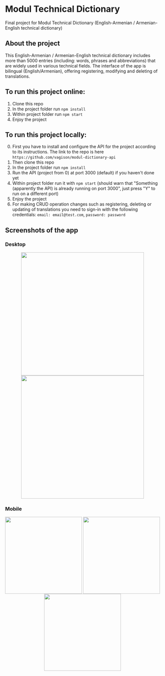 # Modul Technical Dictionary
Final project for Modul Technical Dictionary (English-Armenian / Armenian-English technical dictionary)

## About the project
This English-Armenian / Armenian-English technical dictionary includes more than 5000 entries (including: words, phrases and abbreviations) that are widely used in various technical fields. The interface of the app is bilingual (English/Armenian), offering registering, modifying and deleting of translations.

## To run this project online:
1. Clone this repo
2. In the project folder run `npm install`
3. Within project folder run `npm start`
4. Enjoy the project

## To run this project locally:
0. First you have to install and configure the API for the project according to its instructions. The link to the repo is here `https://github.com/vagison/modul-dictionary-api`
1. Then clone this repo
2. In the project folder run `npm install`
3. Run the API (project from 0) at port 3000 (default) if you haven't done yet
4. Within project folder run it with `npm start` (should warn that "Something (apparently the API) is already running on port 3000", just press "Y" to run on a different port)
5. Enjoy the project
6. For making CRUD operation changes such as registering, deleting or updating of translations you need to sign-in with the following credentials: 
   `email: email@test.com`, `password: password`

## Screenshots of the app

### Desktop
<div align="center">
  <img width="400px" align="center" src="https://user-images.githubusercontent.com/81805058/154231467-5dc59d46-6b3e-41b1-8594-911b07d1af40.png">
  <img width="400px" align="center" src="https://user-images.githubusercontent.com/81805058/154231454-42a52bb7-ce09-4223-82a1-a5ad3dd1d3e5.png">
</div>

### Mobile
<div align="center">
  <img width="250px" align="center" src="https://user-images.githubusercontent.com/81805058/154231556-ee95690a-cd28-4ee2-964c-2c71acf1c909.jpg">
  <img width="250px" align="center" src="https://user-images.githubusercontent.com/81805058/154231558-6cc178d8-204c-40eb-9734-22097fcc2f03.jpg">
  <img width="250px" align="center" src="https://user-images.githubusercontent.com/81805058/154231551-92a8a9d7-98a6-47c7-9f94-0200743e731e.jpg">
</div>
